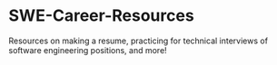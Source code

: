 # SWE-Career-Resources
Resources on making a resume, practicing for technical interviews of software engineering positions, and more!
